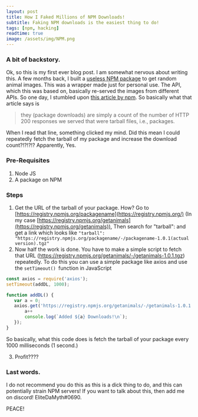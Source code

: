 ```yaml
---
layout: post
title: How I Faked Millions of NPM Downloads!
subtitle: Faking NPM downloads is the easiest thing to do!
tags: [npm, hacking]
readtime: true
image: /assets/img/NPM.png
---
```


### A bit of backstory.
Ok, so this is my first ever blog post. I am somewhat nervous about writing this. A few months back, I built a [useless NPM package](https://www.npmjs.com/package/getanimals) to get random animal images. This was a wrapper made just for personal use. The API, which this was based on, basically re-served the images from different APIs. So one day, I stumbled upon [this article by npm](https://blog.npmjs.org/post/92574016600/numeric-precision-matters-how-npm-download-counts). So basically what that article says is 

>  they (package downloads) are simply a count of the number of HTTP 200 responses we served that were tarball files, i.e., packages.

When I read that line, something clicked my mind. Did this mean I could repeatedly fetch the tarball of my package and increase the download count?!?!?!?
Apparently, Yes.
### Pre-Requisites

 1. Node JS
 2. A package on NPM

### Steps
 1. Get the URL of the tarball of your package. How? Go to [https://registry.npmjs.org/packagename](https://registry.npmjs.org/) (In my case [https://registry.npmjs.org/getanimals](https://registry.npmjs.org/getanimals)), 
 Then search for "tarball": and get a link which looks like `"tarball": "https://registry.npmjs.org/packagename/-/packagename-1.0.1(actual version).tgz"`
 2. Now half the work is done. You have to make a simple script to fetch that URL (https://registry.npmjs.org/getanimals/-/getanimals-1.0.1.tgz) repeatedly.
 To do this you can use a simple package like axios and use the `setTimeout() `function in JavaScript
 
 ```javascript
const axios = require('axios');
setTimeout(addDL, 1000);

function addDL() {
    var a = 0;
    axios.get('https://registry.npmjs.org/getanimals/-/getanimals-1.0.1.tgz').then(response => {
        a++
        console.log(`Added ${a} Downloads!\n`);
    });
}
 ```
 
 So basically, what this code does is fetch the tarball of your package every 1000 milliseconds (1 second.)
 
3. Profit????

### Last words.
I do not recommend you do this as this is a dick thing to do, and this can potentially strain NPM servers! If you want to talk about this, then add me on discord! EliteDaMyth#0690.

PEACE!
